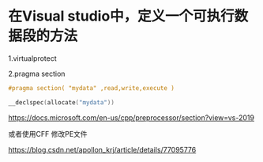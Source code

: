 # 在Visual studio中，定义一个可执行数据段的方法

1.virtualprotect

2.pragma section

```c
#pragma section( "mydata" ,read,write,execute )

__declspec(allocate("mydata"))
```

https://docs.microsoft.com/en-us/cpp/preprocessor/section?view=vs-2019


或者使用CFF  修改PE文件 

https://blog.csdn.net/apollon_krj/article/details/77095776